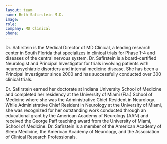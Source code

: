 ```yaml
---
layout: team
name: Beth Safirstein M.D.
image:
role:
company: MD Clinical
phone:
---
```


Dr. Safirstein is the Medical Director of MD Clinical, a leading research center in South Florida that specializes in clinical trials for Phase 1-4 and diseases of the central nervous system. Dr. Safirstein is a board-certified Neurologist and Principal Investigator for trials involving patients with neuropsychiatric disorders and internal medicine disease. She has been a Principal Investigator since 2000 and has successfully conducted over 300 clinical trials.

Dr. Safirstein earned her doctorate at Indiana University School of Medicine and completed her residency at the University of Miami (Fla.) School of Medicine where she was the Administrative Chief Resident in Neurology. While Administrative Chief Resident in Neurology at the University of Miami, she was recognized for her outstanding work conducted through an educational grant by the American Academy of Neurology (AAN) and received the George Paff teaching award from the University of Miami, School of Medicine. Dr. Safirstein is a member of the American Academy of Sleep Medicine, the American Academy of Neurology, and the Association of Clinical Research Professionals.